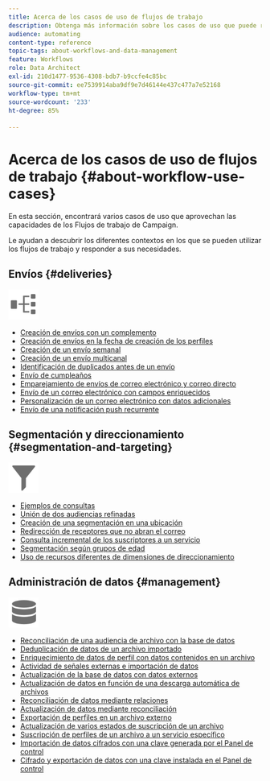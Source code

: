 ```yaml
---
title: Acerca de los casos de uso de flujos de trabajo
description: Obtenga más información sobre los casos de uso que puede realizar con flujos de trabajo de Campaign Standard.
audience: automating
content-type: reference
topic-tags: about-workflows-and-data-management
feature: Workflows
role: Data Architect
exl-id: 210d1477-9536-4308-bdb7-b9ccfe4c85bc
source-git-commit: ee7539914aba9df9e7d46144e437c477a7e52168
workflow-type: tm+mt
source-wordcount: '233'
ht-degree: 85%

---
```


# Acerca de los casos de uso de flujos de trabajo {#about-workflow-use-cases}

En esta sección, encontrará varios casos de uso que aprovechan las capacidades de los Flujos de trabajo de Campaign.

Le ayudan a descubrir los diferentes contextos en los que se pueden utilizar los flujos de trabajo y responder a sus necesidades.

## Envíos {#deliveries}

<img src="assets/do-not-localize/icon_workflows.svg" width="60px">

* [Creación de envíos con un complemento](../../automating/using/workflow-created-query-with-complement.md)
* [Creación de envíos en la fecha de creación de los perfiles](../../automating/using/workflow-creation-date-query.md)
* [Creación de un envío semanal](../../automating/using/workflow-weekly-offer.md)
* [Creación de un envío multicanal](../../automating/using/workflow-cross-channel-delivery.md)
* [Identificación de duplicados antes de un envío](../../automating/using/identifying-duplicated-before-delivery.md)
* [Envío de cumpleaños](../../automating/using/birthday-delivery.md)
* [Emparejamiento de envíos de correo electrónico y correo directo](../../automating/using/coupling-email-direct-mail.md)
* [Envío de un correo electrónico con campos enriquecidos](../../automating/using/sending-email-enriched-fields.md)
* [Personalización de un correo electrónico con datos adicionales](../../automating/using/personalizing-email-with-additional-data.md)
* [Envío de una notificación push recurrente](../../automating/using/recurring-push-notifications.md)

## Segmentación y direccionamiento {#segmentation-and-targeting}

<img src="assets/do-not-localize/icon_filter.svg" width="60px">

* [Ejemplos de consultas](../../automating/using/query-samples.md)
* [Unión de dos audiencias refinadas](../../automating/using/union-on-two-refined-audiences.md)
* [Creación de una segmentación en una ubicación](../../automating/using/workflow-segmentation-location.md)
* [Redirección de receptores que no abran el correo](../../automating/using/workflow-cross-channel-retargeting.md)
* [Consulta incremental de los suscriptores a un servicio](../../automating/using/incremental-query-on-subscribers.md)
* [Segmentación según grupos de edad](../../automating/using/segmentation-age-groups.md)
* [Uso de recursos diferentes de dimensiones de direccionamiento](../../automating/using/using-resources-different-from-targeting-dimensions.md)

## Administración de datos {#management}

<img src="assets/do-not-localize/icon_manage.svg" width="60px">

* [Reconciliación de una audiencia de archivo con la base de datos](../../automating/using/reconcile-file-audience-with-database.md)
* [Deduplicación de datos de un archivo importado](../../automating/using/deduplicating-data-imported-file.md)
* [Enriquecimiento de datos de perfil con datos contenidos en un archivo](../../automating/using/enriching-profile-data-file.md)
* [Actividad de señales externas e importación de datos](../../automating/using/external-signal-data-import.md)
* [Actualización de la base de datos con datos externos](../../automating/using/update-database-file.md)
* [Actualización de datos en función de una descarga automática de archivos](../../automating/using/update-data-automatic-download.md)
* [Reconciliación de datos mediante relaciones](../../automating/using/reconciliation-using-relations.md)
* [Actualización de datos mediante reconciliación](../../automating/using/data-update-reconciliation.md)
* [Exportación de perfiles en un archivo externo](../../automating/using/exporting-profiles-in-file.md)
* [Actualización de varios estados de suscripción de un archivo](../../automating/using/updating-subscriptions-from-file.md)
* [Suscripción de perfiles de un archivo a un servicio específico](../../automating/using/subscribing-profiles-from-file.md)
* [Importación de datos cifrados con una clave generada por el Panel de control](../../automating/using/managing-encrypted-data.md#use-case-gpg-decrypt)
* [Cifrado y exportación de datos con una clave instalada en el Panel de control](../../automating/using/managing-encrypted-data.md#use-case-gpg-encrypt)
